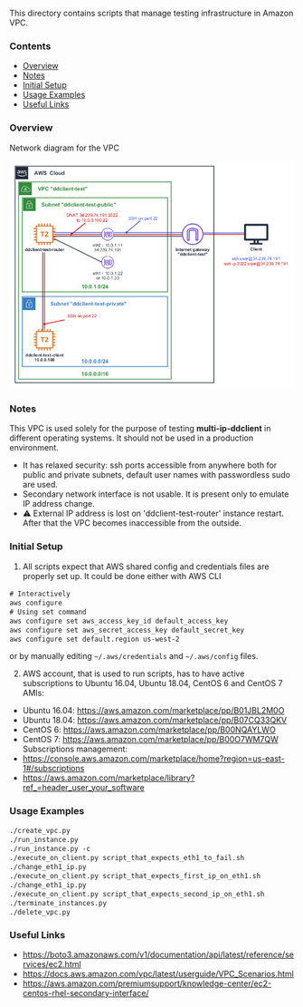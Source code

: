 This directory contains scripts that manage testing infrastructure in Amazon
VPC.

### Contents

* [Overview](#overview)
* [Notes](#notes)
* [Initial Setup](#initial-setup)
* [Usage Examples](#usage-examples)
* [Useful Links](#useful-links)

### Overview

Network diagram for the VPC

![network_diagram](images/aws_vpc_diagram.png)

### Notes

This VPC is used solely for the purpose of testing **multi-ip-ddclient** in different
operating systems. It should not be used in a production environment.

* It has relaxed security: ssh ports accessible from anywhere both
for public and private subnets, default user names with passwordless sudo
are used.
* Secondary network interface is not usable. It is present only to emulate
IP address change.
* :warning: External IP address is lost on 'ddclient-test-router' instance
restart. After that the VPC becomes inaccessible from the outside.

### Initial Setup

1. All scripts expect that AWS shared config and credentials files are properly
set up. It could be done either with AWS CLI
```shell
# Interactively
aws configure
# Using set command
aws configure set aws_access_key_id default_access_key
aws configure set aws_secret_access_key default_secret_key
aws configure set default.region us-west-2
```
or by manually editing `~/.aws/credentials` and `~/.aws/config` files.

2. AWS account, that is used to run scripts, has to have active subscriptions to
Ubuntu 16.04, Ubuntu 18.04, CentOS 6 and CentOS 7 AMIs:
* Ubuntu 16.04: https://aws.amazon.com/marketplace/pp/B01JBL2M0O
* Ubuntu 18.04: https://aws.amazon.com/marketplace/pp/B07CQ33QKV
* CentOS 6: https://aws.amazon.com/marketplace/pp/B00NQAYLWO
* CentOS 7: https://aws.amazon.com/marketplace/pp/B00O7WM7QW
<br/>Subscriptions management:
* https://console.aws.amazon.com/marketplace/home?region=us-east-1#/subscriptions
* https://aws.amazon.com/marketplace/library?ref_=header_user_your_software

### Usage Examples

```ssh
./create_vpc.py
./run_instance.py
./run_instance.py -c
./execute_on_client.py script_that_expects_eth1_to_fail.sh
./change_eth1_ip.py
./execute_on_client.py script_that_expects_first_ip_on_eth1.sh
./change_eth1_ip.py
./execute_on_client.py script_that_expects_second_ip_on_eth1.sh
./terminate_instances.py
./delete_vpc.py
```

### Useful Links

* https://boto3.amazonaws.com/v1/documentation/api/latest/reference/services/ec2.html
* https://docs.aws.amazon.com/vpc/latest/userguide/VPC_Scenarios.html
* https://aws.amazon.com/premiumsupport/knowledge-center/ec2-centos-rhel-secondary-interface/